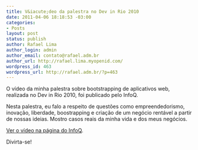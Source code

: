 ```yaml
---
title: V&iacute;deo da palestra no Dev in Rio 2010
date: 2011-04-06 18:18:53 -03:00
categories:
- Posts
layout: post
status: publish
author: Rafael Lima
author_login: admin
author_email: contato@rafael.adm.br
author_url: http://rafael.lima.myopenid.com/
wordpress_id: 463
wordpress_url: http://rafael.adm.br/?p=463
---
```


O v&iacute;deo da minha palestra sobre bootstrapping de aplicativos web, realizada no Dev in Rio 2010, foi publicado pelo InfoQ.

Nesta palestra, eu falo a respeito de quest&otilde;es como empreendedorismo, inova&ccedil;&atilde;o, liberdade, boostrapping e cria&ccedil;&atilde;o de um neg&oacute;cio rent&aacute;vel a partir de nossas ideias. Mostro casos reais da minha vida e dos meus neg&oacute;cios.

<a href="http://www.infoq.com/br/presentations/devinrio-rafael-lima">Ver o v&iacute;deo na p&aacute;gina do InfoQ</a>.

Divirta-se!
